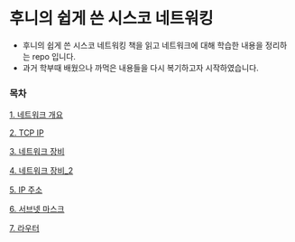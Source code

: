 # 후니의 쉽게 쓴 시스코 네트워킹
* 후니의 쉽게 쓴 시스코 네트워킹 책을 읽고 네트워크에 대해 학습한 내용을 정리하는 repo 입니다.
* 과거 학부때 배웠으나 까먹은 내용들을 다시 복기하고자 시작하였습니다.

### 목차
[1. 네트워크 개요](https://github.com/JisooOh94/study/blob/master/%EB%84%A4%ED%8A%B8%EC%9B%8C%ED%81%AC/1.%20%EB%84%A4%ED%8A%B8%EC%9B%8C%ED%81%AC%20%EA%B0%9C%EC%9A%94.md)

[2. TCP IP](https://github.com/JisooOh94/study/blob/master/%EB%84%A4%ED%8A%B8%EC%9B%8C%ED%81%AC/2.%20TCP%20IP.md)

[3. 네트워크 장비](https://github.com/JisooOh94/study/blob/master/%EB%84%A4%ED%8A%B8%EC%9B%8C%ED%81%AC/3.%20%EB%84%A4%ED%8A%B8%EC%9B%8C%ED%81%AC%20%EC%9E%A5%EB%B9%84.md)

[4. 네트워크 장비_2](https://github.com/JisooOh94/study/blob/master/%EB%84%A4%ED%8A%B8%EC%9B%8C%ED%81%AC/4.%20%EB%84%A4%ED%8A%B8%EC%9B%8C%ED%81%AC%20%EC%9E%A5%EB%B9%84_2.md)

[5. IP 주소](https://github.com/JisooOh94/study/blob/master/%EB%84%A4%ED%8A%B8%EC%9B%8C%ED%81%AC/5.%20IP%20%EC%A3%BC%EC%86%8C.md)

[6. 서브넷 마스크](https://github.com/JisooOh94/study/blob/master/%EB%84%A4%ED%8A%B8%EC%9B%8C%ED%81%AC/6.%20%EC%84%9C%EB%B8%8C%EB%84%B7%EB%A7%88%EC%8A%A4%ED%81%AC.md)

[7. 라우터](https://github.com/JisooOh94/study/blob/master/%EB%84%A4%ED%8A%B8%EC%9B%8C%ED%81%AC/7.%20%EB%9D%BC%EC%9A%B0%ED%84%B0.md)